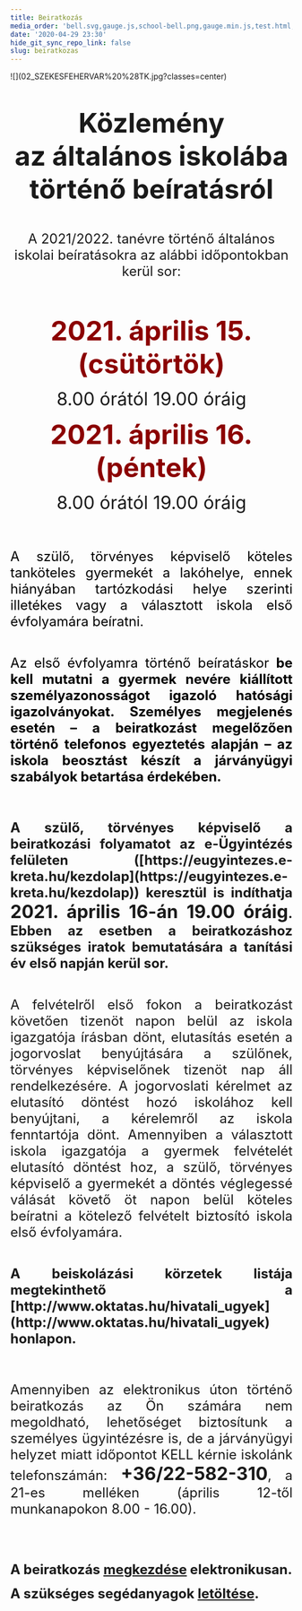 ```yaml
---
title: Beiratkozás
media_order: 'bell.svg,gauge.js,school-bell.png,gauge.min.js,test.html,02_SZEKESFEHERVAR (TK.jpg'
date: '2020-04-29 23:30'
hide_git_sync_repo_link: false
slug: beiratkozas
---
```


<div markdown="1" class="centered-text">
![](02_SZEKESFEHERVAR%20%28TK.jpg?classes=center)

&nbsp;
<p align="center">
<font size=7><b>Közlemény</b></font><br>
<font size=7><b>az általános iskolába történő beíratásról</b></font><br>
</p>
&nbsp;

<p align="center"><font size=5>A 2021/2022. tanévre történő általános iskolai beíratásokra az alábbi időpontokban kerül sor:</font></p>
<br/><br/>
<p align="center"><font size=7 color="darkred"><b>2021. április 15. (csütörtök)</b></font></p>
<p align="center"><font size=6>8.00 órától 19.00 óráig</font></p>
<p align="center"><font size=7 color="darkred"><b>2021. április 16. (péntek)</b></font></p>
<p align="center"><font size=6>8.00 órától 19.00 óráig</font></p>
<br/><br/>
<p align="justify"><font size=5 color="black">A szülő, törvényes képviselő köteles tanköteles gyermekét a lakóhelye, ennek hiányában tartózkodási helye szerinti illetékes vagy a választott iskola első évfolyamára beíratni.</font></p>
<br/>
<p align="justify"><font size=5 color="black">Az első évfolyamra történő beíratáskor <b>be kell mutatni a gyermek nevére kiállított személyazonosságot igazoló hatósági igazolványokat. Személyes megjelenés esetén – a beiratkozást megelőzően történő telefonos egyeztetés alapján – az iskola beosztást készít a járványügyi szabályok betartása érdekében.</b></font></p>
<br/><br/>
<p align="justify"><font size=5><b>A szülő, törvényes képviselő a beiratkozási folyamatot az e-Ügyintézés felületen ([https://eugyintezes.e-kreta.hu/kezdolap](https://eugyintezes.e-kreta.hu/kezdolap)) keresztül is indíthatja </b></font><font size=6><b>2021. április 16-án 19.00 óráig</b></font><font size=5><b>. Ebben az esetben a beiratkozáshoz szükséges iratok bemutatására a tanítási év első napján kerül sor.</b></font></p>
<br/>
<p align="justify"><font size=5>A felvételről első fokon a beiratkozást követően tizenöt napon belül az iskola igazgatója írásban dönt, elutasítás esetén a jogorvoslat benyújtására a szülőnek, törvényes képviselőnek tizenöt nap áll rendelkezésére. A jogorvoslati kérelmet az elutasító döntést hozó iskolához kell benyújtani, a kérelemről az iskola fenntartója dönt. Amennyiben a választott iskola igazgatója a gyermek felvételét elutasító döntést hoz, a szülő, törvényes képviselő a gyermekét a döntés véglegessé válását követő öt napon belül köteles beíratni a kötelező felvételt biztosító iskola első évfolyamára.</font></p>
<br/>
<p align="justify"><font size=5><b>A beiskolázási körzetek listája megtekinthető a [http://www.oktatas.hu/hivatali_ugyek](http://www.oktatas.hu/hivatali_ugyek) honlapon.</b></font></p>
<br><br>
<p align="justify"><font size=5>Amennyiben az elektronikus úton történő beiratkozás az Ön számára nem megoldható, lehetőséget biztosítunk a személyes ügyintézésre is, de a járványügyi helyzet miatt időpontot KELL kérnie iskolánk telefonszámán: </font><font size=6><b>+36/22-582-310</b></font><font size=5>, a 21-es melléken (április 12-től munkanapokon 8.00 - 16.00).</font>

<br/><br/><br/>


<font size=5><b>A beiratkozás [megkezdése](https://eugyintezes.e-kreta.hu/kezdolap) elektronikusan.</b></font>

<font size=5><b>A szükséges segédanyagok [letöltése](/dokumentumok/letoeltheto-dokumentumok/letoltheto-iskolai/beiratkozasi-dokumentumok). </b></font>
</p>
</div>